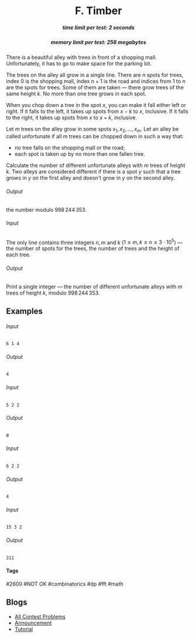 <h1 style='text-align: center;'> F. Timber</h1>

<h5 style='text-align: center;'>time limit per test: 2 seconds</h5>
<h5 style='text-align: center;'>memory limit per test: 256 megabytes</h5>

There is a beautiful alley with trees in front of a shopping mall. Unfortunately, it has to go to make space for the parking lot.

The trees on the alley all grow in a single line. There are $n$ spots for trees, index $0$ is the shopping mall, index $n+1$ is the road and indices from $1$ to $n$ are the spots for trees. Some of them are taken — there grow trees of the same height $k$. No more than one tree grows in each spot.

When you chop down a tree in the spot $x$, you can make it fall either left or right. If it falls to the left, it takes up spots from $x-k$ to $x$, inclusive. If it falls to the right, it takes up spots from $x$ to $x+k$, inclusive.

Let $m$ trees on the alley grow in some spots $x_1, x_2, \dots, x_m$. Let an alley be called unfortunate if all $m$ trees can be chopped down in such a way that: 

* no tree falls on the shopping mall or the road;
* each spot is taken up by no more than one fallen tree.

Calculate the number of different unfortunate alleys with $m$ trees of height $k$. Two alleys are considered different if there is a spot $y$ such that a tree grows in $y$ on the first alley and doesn't grow in $y$ on the second alley.

###### Output

 the number modulo $998\,244\,353$.

###### Input

The only line contains three integers $n, m$ and $k$ ($1 \le m, k \le n \le 3 \cdot 10^5$) — the number of spots for the trees, the number of trees and the height of each tree.

###### Output

Print a single integer — the number of different unfortunate alleys with $m$ trees of height $k$, modulo $998\,244\,353$. 

## Examples

###### Input


```text
6 1 4
```
###### Output


```text
4
```
###### Input


```text
5 2 2
```
###### Output


```text
0
```
###### Input


```text
6 2 2
```
###### Output


```text
4
```
###### Input


```text
15 3 2
```
###### Output


```text
311
```


#### Tags 

#2600 #NOT OK #combinatorics #dp #fft #math 

## Blogs
- [All Contest Problems](../Educational_Codeforces_Round_147_(Rated_for_Div._2).md)
- [Announcement](../blogs/Announcement.md)
- [Tutorial](../blogs/Tutorial.md)
